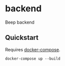 # backend

Beep backend

## Quickstart

Requires [docker-compose](https://docs.docker.com/compose/).

```
docker-compose up --build
```
